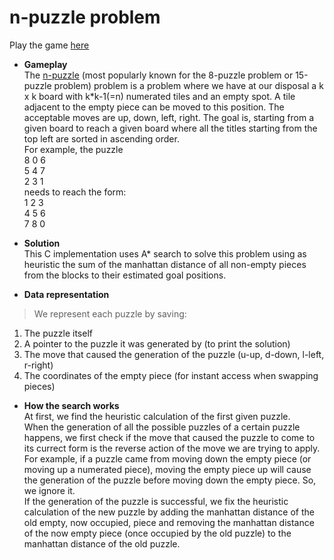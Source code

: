 # n-puzzle problem

Play the game [here](https://www.artbylogic.com/puzzles/numSlider/numberShuffle.htm) <br/>

* **Gameplay**<br/>
The [n-puzzle](https://en.wikipedia.org/wiki/15_puzzle) (most popularly known for the 8-puzzle problem or 15-puzzle problem) problem is a problem where we have at our disposal a k x k board with k*k-1(=n) numerated tiles and an empty spot. A tile adjacent to the empty piece can be moved to this position. The acceptable moves are up, down, left, right. The goal is, starting from a given board to reach a given board where all the titles starting from the top left are sorted in ascending order. <br/>
For example, the puzzle <br/>
8 0 6<br/>
5 4 7<br/>
2 3 1<br/>
needs to reach the form:<br/>
1 2 3<br/>
4 5 6<br/>
7 8 0<br/>

* **Solution** <br/>
This C implementation uses A* search to solve this problem using as heuristic the sum of the manhattan distance of all non-empty pieces from the blocks to their estimated goal positions.

* **Data representation** <br/>
> We represent each puzzle by saving:
1. The puzzle itself<br/>
2. A pointer to the puzzle it was generated by (to print the solution)<br/>
3. The move that caused the generation of the puzzle (u-up, d-down, l-left, r-right)<br/>
4. The coordinates of the empty piece (for instant access when swapping pieces)<br/>

* **How the search works** <br/>
At first, we find the heuristic calculation of the first given puzzle. <br/>
When the generation of all the possible puzzles of a certain puzzle happens, we first check if the move that caused the puzzle to come to its currect form is the reverse action of the move we are trying to apply. For example, if a puzzle came from moving down the empty piece (or moving up a numerated piece), moving the empty piece up will cause the generation of the puzzle before moving down the empty piece. So, we ignore it. <br/>
If the generation of the puzzle is successful, we fix the heuristic calculation of the new puzzle by adding the manhattan distance of the old empty, now occupied, piece and removing the manhattan distance of the now empty piece (once occupied by the old puzzle) to the manhattan distance of the old puzzle.

